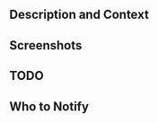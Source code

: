 ## Description and Context

<!-- Provide a summary of what has changed -->
<!-- Provide links to relevant discussions or documentation to promote understanding and addressing this PR -->
<!-- Describe any packages you'd like to add and the reasons why. -->

## Screenshots

<!-- Provide images of the before and after functionality -->

## TODO

<!--Is there anything you're leaving behind that should be done? You can create issues for your TODOS, or simply suggest them here and we will help sort them out -->

## Who to Notify

<!-- /cc those you wish to know about the PR -->
